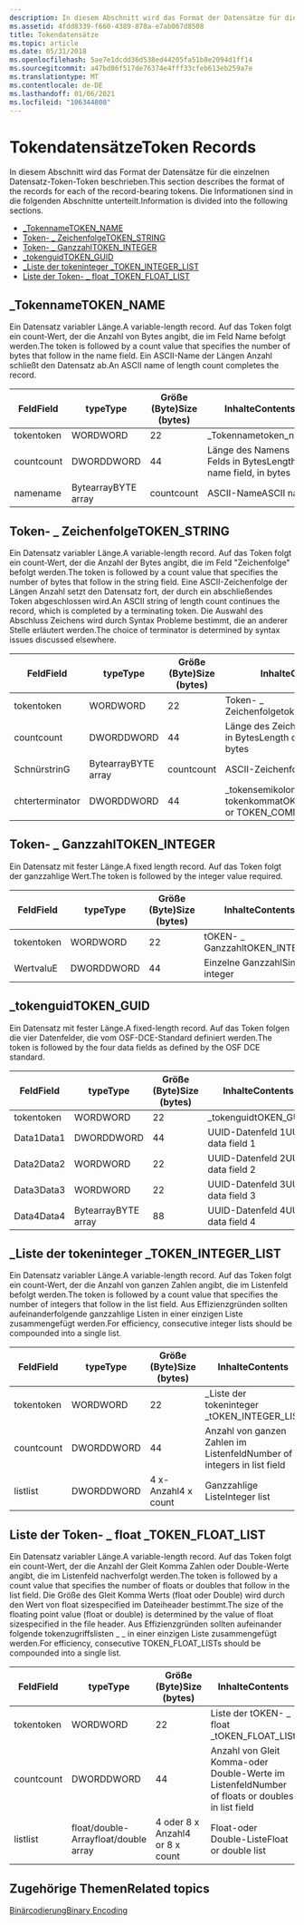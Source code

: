```yaml
---
description: In diesem Abschnitt wird das Format der Datensätze für die einzelnen Datensatz-Token-Token beschrieben. Die Informationen sind in die folgenden Abschnitte unterteilt.
ms.assetid: 4fdd8339-f660-4389-878a-e7ab067d8508
title: Tokendatensätze
ms.topic: article
ms.date: 05/31/2018
ms.openlocfilehash: 5ae7e1dcdd36d538ed44205fa51b8e2094d1ff14
ms.sourcegitcommit: a47bd86f517de76374e4fff33cfeb613eb259a7e
ms.translationtype: MT
ms.contentlocale: de-DE
ms.lasthandoff: 01/06/2021
ms.locfileid: "106344800"
---
```

# <a name="token-records"></a><span data-ttu-id="1bc08-104">Tokendatensätze</span><span class="sxs-lookup"><span data-stu-id="1bc08-104">Token Records</span></span>

<span data-ttu-id="1bc08-105">In diesem Abschnitt wird das Format der Datensätze für die einzelnen Datensatz-Token-Token beschrieben.</span><span class="sxs-lookup"><span data-stu-id="1bc08-105">This section describes the format of the records for each of the record-bearing tokens.</span></span> <span data-ttu-id="1bc08-106">Die Informationen sind in die folgenden Abschnitte unterteilt.</span><span class="sxs-lookup"><span data-stu-id="1bc08-106">Information is divided into the following sections.</span></span>

-   [<span data-ttu-id="1bc08-107">\_Tokenname</span><span class="sxs-lookup"><span data-stu-id="1bc08-107">TOKEN\_NAME</span></span>](/windows)
-   [<span data-ttu-id="1bc08-108">Token- \_ Zeichenfolge</span><span class="sxs-lookup"><span data-stu-id="1bc08-108">TOKEN\_STRING</span></span>](/windows)
-   [<span data-ttu-id="1bc08-109">Token- \_ Ganzzahl</span><span class="sxs-lookup"><span data-stu-id="1bc08-109">TOKEN\_INTEGER</span></span>](/windows)
-   [<span data-ttu-id="1bc08-110">\_tokenguid</span><span class="sxs-lookup"><span data-stu-id="1bc08-110">TOKEN\_GUID</span></span>](/windows)
-   [<span data-ttu-id="1bc08-111">\_Liste der tokeninteger \_</span><span class="sxs-lookup"><span data-stu-id="1bc08-111">TOKEN\_INTEGER\_LIST</span></span>](/windows)
-   [<span data-ttu-id="1bc08-112">Liste der Token- \_ float \_</span><span class="sxs-lookup"><span data-stu-id="1bc08-112">TOKEN\_FLOAT\_LIST</span></span>](/windows)

## <a name="token_name"></a><span data-ttu-id="1bc08-113">\_Tokenname</span><span class="sxs-lookup"><span data-stu-id="1bc08-113">TOKEN\_NAME</span></span>

<span data-ttu-id="1bc08-114">Ein Datensatz variabler Länge.</span><span class="sxs-lookup"><span data-stu-id="1bc08-114">A variable-length record.</span></span> <span data-ttu-id="1bc08-115">Auf das Token folgt ein count-Wert, der die Anzahl von Bytes angibt, die im Feld Name befolgt werden.</span><span class="sxs-lookup"><span data-stu-id="1bc08-115">The token is followed by a count value that specifies the number of bytes that follow in the name field.</span></span> <span data-ttu-id="1bc08-116">Ein ASCII-Name der Längen Anzahl schließt den Datensatz ab.</span><span class="sxs-lookup"><span data-stu-id="1bc08-116">An ASCII name of length count completes the record.</span></span>



| <span data-ttu-id="1bc08-117">Feld</span><span class="sxs-lookup"><span data-stu-id="1bc08-117">Field</span></span> | <span data-ttu-id="1bc08-118">type</span><span class="sxs-lookup"><span data-stu-id="1bc08-118">Type</span></span>       | <span data-ttu-id="1bc08-119">Größe (Byte)</span><span class="sxs-lookup"><span data-stu-id="1bc08-119">Size (bytes)</span></span> | <span data-ttu-id="1bc08-120">Inhalte</span><span class="sxs-lookup"><span data-stu-id="1bc08-120">Contents</span></span>                       |
|-------|------------|--------------|--------------------------------|
| <span data-ttu-id="1bc08-121">token</span><span class="sxs-lookup"><span data-stu-id="1bc08-121">token</span></span> | <span data-ttu-id="1bc08-122">WORD</span><span class="sxs-lookup"><span data-stu-id="1bc08-122">WORD</span></span>       | <span data-ttu-id="1bc08-123">2</span><span class="sxs-lookup"><span data-stu-id="1bc08-123">2</span></span>            | <span data-ttu-id="1bc08-124">\_Tokenname</span><span class="sxs-lookup"><span data-stu-id="1bc08-124">token\_name</span></span>                    |
| <span data-ttu-id="1bc08-125">count</span><span class="sxs-lookup"><span data-stu-id="1bc08-125">count</span></span> | <span data-ttu-id="1bc08-126">DWORD</span><span class="sxs-lookup"><span data-stu-id="1bc08-126">DWORD</span></span>      | <span data-ttu-id="1bc08-127">4</span><span class="sxs-lookup"><span data-stu-id="1bc08-127">4</span></span>            | <span data-ttu-id="1bc08-128">Länge des Namens Felds in Bytes</span><span class="sxs-lookup"><span data-stu-id="1bc08-128">Length of name field, in bytes</span></span> |
| <span data-ttu-id="1bc08-129">name</span><span class="sxs-lookup"><span data-stu-id="1bc08-129">name</span></span>  | <span data-ttu-id="1bc08-130">Bytearray</span><span class="sxs-lookup"><span data-stu-id="1bc08-130">BYTE array</span></span> | <span data-ttu-id="1bc08-131">count</span><span class="sxs-lookup"><span data-stu-id="1bc08-131">count</span></span>        | <span data-ttu-id="1bc08-132">ASCII-Name</span><span class="sxs-lookup"><span data-stu-id="1bc08-132">ASCII name</span></span>                     |



 

## <a name="token_string"></a><span data-ttu-id="1bc08-133">Token- \_ Zeichenfolge</span><span class="sxs-lookup"><span data-stu-id="1bc08-133">TOKEN\_STRING</span></span>

<span data-ttu-id="1bc08-134">Ein Datensatz variabler Länge.</span><span class="sxs-lookup"><span data-stu-id="1bc08-134">A variable-length record.</span></span> <span data-ttu-id="1bc08-135">Auf das Token folgt ein count-Wert, der die Anzahl der Bytes angibt, die im Feld "Zeichenfolge" befolgt werden.</span><span class="sxs-lookup"><span data-stu-id="1bc08-135">The token is followed by a count value that specifies the number of bytes that follow in the string field.</span></span> <span data-ttu-id="1bc08-136">Eine ASCII-Zeichenfolge der Längen Anzahl setzt den Datensatz fort, der durch ein abschließendes Token abgeschlossen wird.</span><span class="sxs-lookup"><span data-stu-id="1bc08-136">An ASCII string of length count continues the record, which is completed by a terminating token.</span></span> <span data-ttu-id="1bc08-137">Die Auswahl des Abschluss Zeichens wird durch Syntax Probleme bestimmt, die an anderer Stelle erläutert werden.</span><span class="sxs-lookup"><span data-stu-id="1bc08-137">The choice of terminator is determined by syntax issues discussed elsewhere.</span></span>



| <span data-ttu-id="1bc08-138">Feld</span><span class="sxs-lookup"><span data-stu-id="1bc08-138">Field</span></span>      | <span data-ttu-id="1bc08-139">type</span><span class="sxs-lookup"><span data-stu-id="1bc08-139">Type</span></span>       | <span data-ttu-id="1bc08-140">Größe (Byte)</span><span class="sxs-lookup"><span data-stu-id="1bc08-140">Size (bytes)</span></span> | <span data-ttu-id="1bc08-141">Inhalte</span><span class="sxs-lookup"><span data-stu-id="1bc08-141">Contents</span></span>                         |
|------------|------------|--------------|----------------------------------|
| <span data-ttu-id="1bc08-142">token</span><span class="sxs-lookup"><span data-stu-id="1bc08-142">token</span></span>      | <span data-ttu-id="1bc08-143">WORD</span><span class="sxs-lookup"><span data-stu-id="1bc08-143">WORD</span></span>       | <span data-ttu-id="1bc08-144">2</span><span class="sxs-lookup"><span data-stu-id="1bc08-144">2</span></span>            | <span data-ttu-id="1bc08-145">Token- \_ Zeichenfolge</span><span class="sxs-lookup"><span data-stu-id="1bc08-145">token\_string</span></span>                    |
| <span data-ttu-id="1bc08-146">count</span><span class="sxs-lookup"><span data-stu-id="1bc08-146">count</span></span>      | <span data-ttu-id="1bc08-147">DWORD</span><span class="sxs-lookup"><span data-stu-id="1bc08-147">DWORD</span></span>      | <span data-ttu-id="1bc08-148">4</span><span class="sxs-lookup"><span data-stu-id="1bc08-148">4</span></span>            | <span data-ttu-id="1bc08-149">Länge des Zeichen folgen Felds in Bytes</span><span class="sxs-lookup"><span data-stu-id="1bc08-149">Length of string field in bytes</span></span>  |
| <span data-ttu-id="1bc08-150">Schnür</span><span class="sxs-lookup"><span data-stu-id="1bc08-150">strinG</span></span>     | <span data-ttu-id="1bc08-151">Bytearray</span><span class="sxs-lookup"><span data-stu-id="1bc08-151">BYTE array</span></span> | <span data-ttu-id="1bc08-152">count</span><span class="sxs-lookup"><span data-stu-id="1bc08-152">count</span></span>        | <span data-ttu-id="1bc08-153">ASCII-Zeichenfolge</span><span class="sxs-lookup"><span data-stu-id="1bc08-153">ASCII string</span></span>                     |
| <span data-ttu-id="1bc08-154">chter</span><span class="sxs-lookup"><span data-stu-id="1bc08-154">terminator</span></span> | <span data-ttu-id="1bc08-155">DWORD</span><span class="sxs-lookup"><span data-stu-id="1bc08-155">DWORD</span></span>      | <span data-ttu-id="1bc08-156">4</span><span class="sxs-lookup"><span data-stu-id="1bc08-156">4</span></span>            | <span data-ttu-id="1bc08-157">\_tokensemikolon oder \_ tokenkomma</span><span class="sxs-lookup"><span data-stu-id="1bc08-157">tOKEN\_SEMICOLON or TOKEN\_COMMA</span></span> |



 

## <a name="token_integer"></a><span data-ttu-id="1bc08-158">Token- \_ Ganzzahl</span><span class="sxs-lookup"><span data-stu-id="1bc08-158">TOKEN\_INTEGER</span></span>

<span data-ttu-id="1bc08-159">Ein Datensatz mit fester Länge.</span><span class="sxs-lookup"><span data-stu-id="1bc08-159">A fixed length record.</span></span> <span data-ttu-id="1bc08-160">Auf das Token folgt der ganzzahlige Wert.</span><span class="sxs-lookup"><span data-stu-id="1bc08-160">The token is followed by the integer value required.</span></span>



| <span data-ttu-id="1bc08-161">Feld</span><span class="sxs-lookup"><span data-stu-id="1bc08-161">Field</span></span> | <span data-ttu-id="1bc08-162">type</span><span class="sxs-lookup"><span data-stu-id="1bc08-162">Type</span></span>  | <span data-ttu-id="1bc08-163">Größe (Byte)</span><span class="sxs-lookup"><span data-stu-id="1bc08-163">Size (bytes)</span></span> | <span data-ttu-id="1bc08-164">Inhalte</span><span class="sxs-lookup"><span data-stu-id="1bc08-164">Contents</span></span>       |
|-------|-------|--------------|----------------|
| <span data-ttu-id="1bc08-165">token</span><span class="sxs-lookup"><span data-stu-id="1bc08-165">token</span></span> | <span data-ttu-id="1bc08-166">WORD</span><span class="sxs-lookup"><span data-stu-id="1bc08-166">WORD</span></span>  | <span data-ttu-id="1bc08-167">2</span><span class="sxs-lookup"><span data-stu-id="1bc08-167">2</span></span>            | <span data-ttu-id="1bc08-168">tOKEN- \_ Ganzzahl</span><span class="sxs-lookup"><span data-stu-id="1bc08-168">tOKEN\_INTEGER</span></span> |
| <span data-ttu-id="1bc08-169">Wert</span><span class="sxs-lookup"><span data-stu-id="1bc08-169">valuE</span></span> | <span data-ttu-id="1bc08-170">DWORD</span><span class="sxs-lookup"><span data-stu-id="1bc08-170">DWORD</span></span> | <span data-ttu-id="1bc08-171">4</span><span class="sxs-lookup"><span data-stu-id="1bc08-171">4</span></span>            | <span data-ttu-id="1bc08-172">Einzelne Ganzzahl</span><span class="sxs-lookup"><span data-stu-id="1bc08-172">Single integer</span></span> |



 

## <a name="token_guid"></a><span data-ttu-id="1bc08-173">\_tokenguid</span><span class="sxs-lookup"><span data-stu-id="1bc08-173">TOKEN\_GUID</span></span>

<span data-ttu-id="1bc08-174">Ein Datensatz mit fester Länge.</span><span class="sxs-lookup"><span data-stu-id="1bc08-174">A fixed-length record.</span></span> <span data-ttu-id="1bc08-175">Auf das Token folgen die vier Datenfelder, die vom OSF-DCE-Standard definiert werden.</span><span class="sxs-lookup"><span data-stu-id="1bc08-175">The token is followed by the four data fields as defined by the OSF DCE standard.</span></span>



| <span data-ttu-id="1bc08-176">Feld</span><span class="sxs-lookup"><span data-stu-id="1bc08-176">Field</span></span> | <span data-ttu-id="1bc08-177">type</span><span class="sxs-lookup"><span data-stu-id="1bc08-177">Type</span></span>       | <span data-ttu-id="1bc08-178">Größe (Byte)</span><span class="sxs-lookup"><span data-stu-id="1bc08-178">Size (bytes)</span></span> | <span data-ttu-id="1bc08-179">Inhalte</span><span class="sxs-lookup"><span data-stu-id="1bc08-179">Contents</span></span>          |
|-------|------------|--------------|-------------------|
| <span data-ttu-id="1bc08-180">token</span><span class="sxs-lookup"><span data-stu-id="1bc08-180">token</span></span> | <span data-ttu-id="1bc08-181">WORD</span><span class="sxs-lookup"><span data-stu-id="1bc08-181">WORD</span></span>       | <span data-ttu-id="1bc08-182">2</span><span class="sxs-lookup"><span data-stu-id="1bc08-182">2</span></span>            | <span data-ttu-id="1bc08-183">\_tokenguid</span><span class="sxs-lookup"><span data-stu-id="1bc08-183">tOKEN\_GUID</span></span>       |
| <span data-ttu-id="1bc08-184">Data1</span><span class="sxs-lookup"><span data-stu-id="1bc08-184">Data1</span></span> | <span data-ttu-id="1bc08-185">DWORD</span><span class="sxs-lookup"><span data-stu-id="1bc08-185">DWORD</span></span>      | <span data-ttu-id="1bc08-186">4</span><span class="sxs-lookup"><span data-stu-id="1bc08-186">4</span></span>            | <span data-ttu-id="1bc08-187">UUID-Datenfeld 1</span><span class="sxs-lookup"><span data-stu-id="1bc08-187">UUID data field 1</span></span> |
| <span data-ttu-id="1bc08-188">Data2</span><span class="sxs-lookup"><span data-stu-id="1bc08-188">Data2</span></span> | <span data-ttu-id="1bc08-189">WORD</span><span class="sxs-lookup"><span data-stu-id="1bc08-189">WORD</span></span>       | <span data-ttu-id="1bc08-190">2</span><span class="sxs-lookup"><span data-stu-id="1bc08-190">2</span></span>            | <span data-ttu-id="1bc08-191">UUID-Datenfeld 2</span><span class="sxs-lookup"><span data-stu-id="1bc08-191">UUID data field 2</span></span> |
| <span data-ttu-id="1bc08-192">Data3</span><span class="sxs-lookup"><span data-stu-id="1bc08-192">Data3</span></span> | <span data-ttu-id="1bc08-193">WORD</span><span class="sxs-lookup"><span data-stu-id="1bc08-193">WORD</span></span>       | <span data-ttu-id="1bc08-194">2</span><span class="sxs-lookup"><span data-stu-id="1bc08-194">2</span></span>            | <span data-ttu-id="1bc08-195">UUID-Datenfeld 3</span><span class="sxs-lookup"><span data-stu-id="1bc08-195">UUID data field 3</span></span> |
| <span data-ttu-id="1bc08-196">Data4</span><span class="sxs-lookup"><span data-stu-id="1bc08-196">Data4</span></span> | <span data-ttu-id="1bc08-197">Bytearray</span><span class="sxs-lookup"><span data-stu-id="1bc08-197">BYTE array</span></span> | <span data-ttu-id="1bc08-198">8</span><span class="sxs-lookup"><span data-stu-id="1bc08-198">8</span></span>            | <span data-ttu-id="1bc08-199">UUID-Datenfeld 4</span><span class="sxs-lookup"><span data-stu-id="1bc08-199">UUID data field 4</span></span> |



 

## <a name="token_integer_list"></a><span data-ttu-id="1bc08-200">\_Liste der tokeninteger \_</span><span class="sxs-lookup"><span data-stu-id="1bc08-200">TOKEN\_INTEGER\_LIST</span></span>

<span data-ttu-id="1bc08-201">Ein Datensatz variabler Länge.</span><span class="sxs-lookup"><span data-stu-id="1bc08-201">A variable-length record.</span></span> <span data-ttu-id="1bc08-202">Auf das Token folgt ein count-Wert, der die Anzahl von ganzen Zahlen angibt, die im Listenfeld befolgt werden.</span><span class="sxs-lookup"><span data-stu-id="1bc08-202">The token is followed by a count value that specifies the number of integers that follow in the list field.</span></span> <span data-ttu-id="1bc08-203">Aus Effizienzgründen sollten aufeinanderfolgende ganzzahlige Listen in einer einzigen Liste zusammengefügt werden.</span><span class="sxs-lookup"><span data-stu-id="1bc08-203">For efficiency, consecutive integer lists should be compounded into a single list.</span></span>



| <span data-ttu-id="1bc08-204">Feld</span><span class="sxs-lookup"><span data-stu-id="1bc08-204">Field</span></span> | <span data-ttu-id="1bc08-205">type</span><span class="sxs-lookup"><span data-stu-id="1bc08-205">Type</span></span>  | <span data-ttu-id="1bc08-206">Größe (Byte)</span><span class="sxs-lookup"><span data-stu-id="1bc08-206">Size (bytes)</span></span> | <span data-ttu-id="1bc08-207">Inhalte</span><span class="sxs-lookup"><span data-stu-id="1bc08-207">Contents</span></span>                         |
|-------|-------|--------------|----------------------------------|
| <span data-ttu-id="1bc08-208">token</span><span class="sxs-lookup"><span data-stu-id="1bc08-208">token</span></span> | <span data-ttu-id="1bc08-209">WORD</span><span class="sxs-lookup"><span data-stu-id="1bc08-209">WORD</span></span>  | <span data-ttu-id="1bc08-210">2</span><span class="sxs-lookup"><span data-stu-id="1bc08-210">2</span></span>            | <span data-ttu-id="1bc08-211">\_Liste der tokeninteger \_</span><span class="sxs-lookup"><span data-stu-id="1bc08-211">tOKEN\_INTEGER\_LISt</span></span>             |
| <span data-ttu-id="1bc08-212">count</span><span class="sxs-lookup"><span data-stu-id="1bc08-212">count</span></span> | <span data-ttu-id="1bc08-213">DWORD</span><span class="sxs-lookup"><span data-stu-id="1bc08-213">DWORD</span></span> | <span data-ttu-id="1bc08-214">4</span><span class="sxs-lookup"><span data-stu-id="1bc08-214">4</span></span>            | <span data-ttu-id="1bc08-215">Anzahl von ganzen Zahlen im Listenfeld</span><span class="sxs-lookup"><span data-stu-id="1bc08-215">Number of integers in list field</span></span> |
| <span data-ttu-id="1bc08-216">list</span><span class="sxs-lookup"><span data-stu-id="1bc08-216">list</span></span>  | <span data-ttu-id="1bc08-217">DWORD</span><span class="sxs-lookup"><span data-stu-id="1bc08-217">DWORD</span></span> | <span data-ttu-id="1bc08-218">4 x-Anzahl</span><span class="sxs-lookup"><span data-stu-id="1bc08-218">4 x count</span></span>    | <span data-ttu-id="1bc08-219">Ganzzahlige Liste</span><span class="sxs-lookup"><span data-stu-id="1bc08-219">Integer list</span></span>                     |



 

## <a name="token_float_list"></a><span data-ttu-id="1bc08-220">Liste der Token- \_ float \_</span><span class="sxs-lookup"><span data-stu-id="1bc08-220">TOKEN\_FLOAT\_LIST</span></span>

<span data-ttu-id="1bc08-221">Ein Datensatz variabler Länge.</span><span class="sxs-lookup"><span data-stu-id="1bc08-221">A variable-length record.</span></span> <span data-ttu-id="1bc08-222">Auf das Token folgt ein count-Wert, der die Anzahl der Gleit Komma Zahlen oder Double-Werte angibt, die im Listenfeld nachverfolgt werden.</span><span class="sxs-lookup"><span data-stu-id="1bc08-222">The token is followed by a count value that specifies the number of floats or doubles that follow in the list field.</span></span> <span data-ttu-id="1bc08-223">Die Größe des Gleit Komma Werts (float oder Double) wird durch den Wert von float sizespecified im Dateiheader bestimmt.</span><span class="sxs-lookup"><span data-stu-id="1bc08-223">The size of the floating point value (float or double) is determined by the value of float sizespecified in the file header.</span></span> <span data-ttu-id="1bc08-224">Aus Effizienzgründen sollten aufeinander folgende tokenzugriffslisten \_ \_ in einer einzigen Liste zusammengefügt werden.</span><span class="sxs-lookup"><span data-stu-id="1bc08-224">For efficiency, consecutive TOKEN\_FLOAT\_LISTs should be compounded into a single list.</span></span>



| <span data-ttu-id="1bc08-225">Feld</span><span class="sxs-lookup"><span data-stu-id="1bc08-225">Field</span></span> | <span data-ttu-id="1bc08-226">type</span><span class="sxs-lookup"><span data-stu-id="1bc08-226">Type</span></span>               | <span data-ttu-id="1bc08-227">Größe (Byte)</span><span class="sxs-lookup"><span data-stu-id="1bc08-227">Size (bytes)</span></span>   | <span data-ttu-id="1bc08-228">Inhalte</span><span class="sxs-lookup"><span data-stu-id="1bc08-228">Contents</span></span>                                  |
|-------|--------------------|----------------|-------------------------------------------|
| <span data-ttu-id="1bc08-229">token</span><span class="sxs-lookup"><span data-stu-id="1bc08-229">token</span></span> | <span data-ttu-id="1bc08-230">WORD</span><span class="sxs-lookup"><span data-stu-id="1bc08-230">WORD</span></span>               | <span data-ttu-id="1bc08-231">2</span><span class="sxs-lookup"><span data-stu-id="1bc08-231">2</span></span>              | <span data-ttu-id="1bc08-232">Liste der tOKEN- \_ float \_</span><span class="sxs-lookup"><span data-stu-id="1bc08-232">tOKEN\_FLOAT\_LISt</span></span>                        |
| <span data-ttu-id="1bc08-233">count</span><span class="sxs-lookup"><span data-stu-id="1bc08-233">count</span></span> | <span data-ttu-id="1bc08-234">DWORD</span><span class="sxs-lookup"><span data-stu-id="1bc08-234">DWORD</span></span>              | <span data-ttu-id="1bc08-235">4</span><span class="sxs-lookup"><span data-stu-id="1bc08-235">4</span></span>              | <span data-ttu-id="1bc08-236">Anzahl von Gleit Komma-oder Double-Werte im Listenfeld</span><span class="sxs-lookup"><span data-stu-id="1bc08-236">Number of floats or doubles in list field</span></span> |
| <span data-ttu-id="1bc08-237">list</span><span class="sxs-lookup"><span data-stu-id="1bc08-237">list</span></span>  | <span data-ttu-id="1bc08-238">float/double-Array</span><span class="sxs-lookup"><span data-stu-id="1bc08-238">float/double array</span></span> | <span data-ttu-id="1bc08-239">4 oder 8 x Anzahl</span><span class="sxs-lookup"><span data-stu-id="1bc08-239">4 or 8 x count</span></span> | <span data-ttu-id="1bc08-240">Float-oder Double-Liste</span><span class="sxs-lookup"><span data-stu-id="1bc08-240">Float or double list</span></span>                      |



 

## <a name="related-topics"></a><span data-ttu-id="1bc08-241">Zugehörige Themen</span><span class="sxs-lookup"><span data-stu-id="1bc08-241">Related topics</span></span>

<dl> <dt>

[<span data-ttu-id="1bc08-242">Binärcodierung</span><span class="sxs-lookup"><span data-stu-id="1bc08-242">Binary Encoding</span></span>](binary-encoding.md)
</dt> </dl>

 

 
